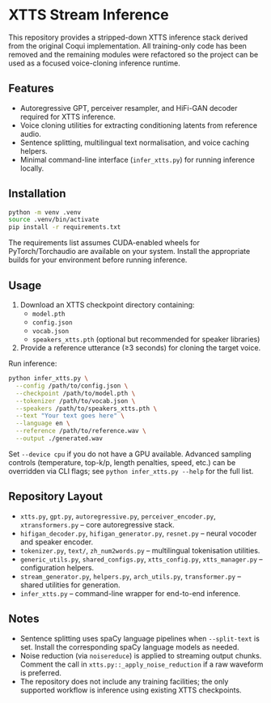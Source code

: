 # XTTS Stream Inference

This repository provides a stripped-down XTTS inference stack derived from the original Coqui implementation.  All training-only code has been removed and the remaining modules were refactored so the project can be used as a focused voice-cloning inference runtime.

## Features

- Autoregressive GPT, perceiver resampler, and HiFi-GAN decoder required for XTTS inference.
- Voice cloning utilities for extracting conditioning latents from reference audio.
- Sentence splitting, multilingual text normalisation, and voice caching helpers.
- Minimal command-line interface (`infer_xtts.py`) for running inference locally.

## Installation

```bash
python -m venv .venv
source .venv/bin/activate
pip install -r requirements.txt
```

The requirements list assumes CUDA-enabled wheels for PyTorch/Torchaudio are available on your system.  Install the appropriate builds for your environment before running inference.

## Usage

1. Download an XTTS checkpoint directory containing:
   - `model.pth`
   - `config.json`
   - `vocab.json`
   - `speakers_xtts.pth` (optional but recommended for speaker libraries)
2. Provide a reference utterance (≥3 seconds) for cloning the target voice.

Run inference:

```bash
python infer_xtts.py \
  --config /path/to/config.json \
  --checkpoint /path/to/model.pth \
  --tokenizer /path/to/vocab.json \
  --speakers /path/to/speakers_xtts.pth \
  --text "Your text goes here" \
  --language en \
  --reference /path/to/reference.wav \
  --output ./generated.wav
```

Set `--device cpu` if you do not have a GPU available.  Advanced sampling controls (temperature, top-k/p, length penalties, speed, etc.) can be overridden via CLI flags; see `python infer_xtts.py --help` for the full list.

## Repository Layout

- `xtts.py`, `gpt.py`, `autoregressive.py`, `perceiver_encoder.py`, `xtransformers.py` – core autoregressive stack.
- `hifigan_decoder.py`, `hifigan_generator.py`, `resnet.py` – neural vocoder and speaker encoder.
- `tokenizer.py`, `text/`, `zh_num2words.py` – multilingual tokenisation utilities.
- `generic_utils.py`, `shared_configs.py`, `xtts_config.py`, `xtts_manager.py` – configuration helpers.
- `stream_generator.py`, `helpers.py`, `arch_utils.py`, `transformer.py` – shared utilities for generation.
- `infer_xtts.py` – command-line wrapper for end-to-end inference.

## Notes

- Sentence splitting uses spaCy language pipelines when `--split-text` is set.  Install the corresponding spaCy language models as needed.
- Noise reduction (via `noisereduce`) is applied to streaming output chunks.  Comment the call in `xtts.py::_apply_noise_reduction` if a raw waveform is preferred.
- The repository does not include any training facilities; the only supported workflow is inference using existing XTTS checkpoints.
